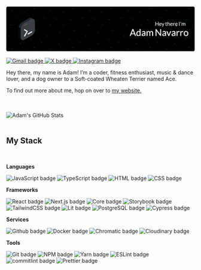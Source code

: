 ![Adam's GitHub Banner](./assets/readme-banner.png)

<!-- SOCIAL_BADGES:START -->

<a href="mailto:adamjnav@gmail.com">
	<picture>
		<source srcset="https://img.shields.io/badge/adamjnav-F2F5F8?logo=gmail&logoColor=AF5BC2&style=for-the-badge&logoSize=auto" media="(prefers-color-scheme: light)" />
		<img src="https://img.shields.io/badge/adamjnav-070A0D?logo=gmail&logoColor=B86CC9&style=for-the-badge&logoSize=auto" alt="Gmail badge" />
	</picture>
</a>
<a href="https://x.com/AdamJNavarro">
	<picture>
		<source srcset="https://img.shields.io/badge/AdamJNavarro-F2F5F8?logo=x&logoColor=AF5BC2&style=for-the-badge&logoSize=auto" media="(prefers-color-scheme: light)" />
		<img src="https://img.shields.io/badge/AdamJNavarro-070A0D?logo=x&logoColor=B86CC9&style=for-the-badge&logoSize=auto" alt="X badge" />
	</picture>
</a>
<a href="https://instagram.com/adamjnavarro">
	<picture>
		<source srcset="https://img.shields.io/badge/adamjnavarro-F2F5F8?logo=instagram&logoColor=AF5BC2&style=for-the-badge&logoSize=auto" media="(prefers-color-scheme: light)" />
		<img src="https://img.shields.io/badge/adamjnavarro-070A0D?logo=instagram&logoColor=B86CC9&style=for-the-badge&logoSize=auto" alt="Instagram badge" />
	</picture>
</a>

<!-- SOCIAL_BADGES:END -->

<br>

Hey there, my name is Adam! I’m a
coder, fitness enthusiast, music &
dance lover, and a dog owner to a Soft-coated
Wheaten Terrier named Ace.

To find out more about me, hop on over to [my website.](https://adamjnavarro.com)

<br>
<br>

<picture>
    <source srcset="https://github-readme-stats-flame-phi-47.vercel.app/api?username=adamjnavarro&hide=stars&border_radius=6&hide_border=true&show_icons=true&line_height=30&bg_color=F2F5F8&title_color=000000&text_color=1C2835&icon_color=00A3A0&ring_color=00A3A0" media="(prefers-color-scheme: light)" />
    <img align="center" src="https://github-readme-stats-flame-phi-47.vercel.app/api?username=adamjnavarro&hide=stars&border_radius=6&hide_border=true&show_icons=true&line_height=30&bg_color=070A0D&title_color=FFFFFF&text_color=E2E8F0&icon_color=00DEDB&ring_color=00DEDB" alt="Adam's GitHub Stats" />
</picture>

<br>
<br>

## My Stack

<br>

**Languages**

<!-- LANGUAGE_BADGES:START -->

<picture>
	<source srcset="https://img.shields.io/badge/JavaScript-F2F5F8?logo=javascript&logoColor=00A3A0&style=for-the-badge&logoSize=auto" media="(prefers-color-scheme: light)" />
	<img src="https://img.shields.io/badge/JavaScript-070A0D?logo=javascript&logoColor=00DEDB&style=for-the-badge&logoSize=auto" alt="JavaScript badge" />
</picture>
<picture>
	<source srcset="https://img.shields.io/badge/TypeScript-F2F5F8?logo=typescript&logoColor=00A3A0&style=for-the-badge&logoSize=auto" media="(prefers-color-scheme: light)" />
	<img src="https://img.shields.io/badge/TypeScript-070A0D?logo=typescript&logoColor=00DEDB&style=for-the-badge&logoSize=auto" alt="TypeScript badge" />
</picture>
<picture>
	<source srcset="https://img.shields.io/badge/HTML-F2F5F8?logo=html5&logoColor=00A3A0&style=for-the-badge&logoSize=auto" media="(prefers-color-scheme: light)" />
	<img src="https://img.shields.io/badge/HTML-070A0D?logo=html5&logoColor=00DEDB&style=for-the-badge&logoSize=auto" alt="HTML badge" />
</picture>
<picture>
	<source srcset="https://img.shields.io/badge/CSS-F2F5F8?logo=css3&logoColor=00A3A0&style=for-the-badge&logoSize=auto" media="(prefers-color-scheme: light)" />
	<img src="https://img.shields.io/badge/CSS-070A0D?logo=css3&logoColor=00DEDB&style=for-the-badge&logoSize=auto" alt="CSS badge" />
</picture>

<!-- LANGUAGE_BADGES:END -->

<br>

**Frameworks**

<!-- FRAMEWORK_BADGES:START -->

<picture>
	<source srcset="https://img.shields.io/badge/React-F2F5F8?logo=react&logoColor=00A3A0&style=for-the-badge&logoSize=auto" media="(prefers-color-scheme: light)" />
	<img src="https://img.shields.io/badge/React-070A0D?logo=react&logoColor=00DEDB&style=for-the-badge&logoSize=auto" alt="React badge" />
</picture>
<picture>
	<source srcset="https://img.shields.io/badge/Next.js-F2F5F8?logo=nextdotjs&logoColor=00A3A0&style=for-the-badge&logoSize=auto" media="(prefers-color-scheme: light)" />
	<img src="https://img.shields.io/badge/Next.js-070A0D?logo=nextdotjs&logoColor=00DEDB&style=for-the-badge&logoSize=auto" alt="Next.js badge" />
</picture>
<picture>
	<source srcset="https://img.shields.io/badge/Core-F2F5F8?logo=dotnet&logoColor=00A3A0&style=for-the-badge&logoSize=auto" media="(prefers-color-scheme: light)" />
	<img src="https://img.shields.io/badge/Core-070A0D?logo=dotnet&logoColor=00DEDB&style=for-the-badge&logoSize=auto" alt="Core badge" />
</picture>
<picture>
	<source srcset="https://img.shields.io/badge/Storybook-F2F5F8?logo=storybook&logoColor=00A3A0&style=for-the-badge&logoSize=auto" media="(prefers-color-scheme: light)" />
	<img src="https://img.shields.io/badge/Storybook-070A0D?logo=storybook&logoColor=00DEDB&style=for-the-badge&logoSize=auto" alt="Storybook badge" />
</picture>
<picture>
	<source srcset="https://img.shields.io/badge/TailwindCSS-F2F5F8?logo=tailwindcss&logoColor=00A3A0&style=for-the-badge&logoSize=auto" media="(prefers-color-scheme: light)" />
	<img src="https://img.shields.io/badge/TailwindCSS-070A0D?logo=tailwindcss&logoColor=00DEDB&style=for-the-badge&logoSize=auto" alt="TailwindCSS badge" />
</picture>
<picture>
	<source srcset="https://img.shields.io/badge/Lit-F2F5F8?logo=lit&logoColor=00A3A0&style=for-the-badge&logoSize=auto" media="(prefers-color-scheme: light)" />
	<img src="https://img.shields.io/badge/Lit-070A0D?logo=lit&logoColor=00DEDB&style=for-the-badge&logoSize=auto" alt="Lit badge" />
</picture>
<picture>
	<source srcset="https://img.shields.io/badge/PostgreSQL-F2F5F8?logo=postgresql&logoColor=00A3A0&style=for-the-badge&logoSize=auto" media="(prefers-color-scheme: light)" />
	<img src="https://img.shields.io/badge/PostgreSQL-070A0D?logo=postgresql&logoColor=00DEDB&style=for-the-badge&logoSize=auto" alt="PostgreSQL badge" />
</picture>
<picture>
	<source srcset="https://img.shields.io/badge/Cypress-F2F5F8?logo=cypress&logoColor=00A3A0&style=for-the-badge&logoSize=auto" media="(prefers-color-scheme: light)" />
	<img src="https://img.shields.io/badge/Cypress-070A0D?logo=cypress&logoColor=00DEDB&style=for-the-badge&logoSize=auto" alt="Cypress badge" />
</picture>

<!-- FRAMEWORK_BADGES:END -->

<br>

**Services**

<!-- SERVICE_BADGES:START -->

<picture>
	<source srcset="https://img.shields.io/badge/Github-F2F5F8?logo=github&logoColor=00A3A0&style=for-the-badge&logoSize=auto" media="(prefers-color-scheme: light)" />
	<img src="https://img.shields.io/badge/Github-070A0D?logo=github&logoColor=00DEDB&style=for-the-badge&logoSize=auto" alt="Github badge" />
</picture>
<picture>
	<source srcset="https://img.shields.io/badge/Docker-F2F5F8?logo=docker&logoColor=00A3A0&style=for-the-badge&logoSize=auto" media="(prefers-color-scheme: light)" />
	<img src="https://img.shields.io/badge/Docker-070A0D?logo=docker&logoColor=00DEDB&style=for-the-badge&logoSize=auto" alt="Docker badge" />
</picture>
<picture>
	<source srcset="https://img.shields.io/badge/Chromatic-F2F5F8?logo=chromatic&logoColor=00A3A0&style=for-the-badge&logoSize=auto" media="(prefers-color-scheme: light)" />
	<img src="https://img.shields.io/badge/Chromatic-070A0D?logo=chromatic&logoColor=00DEDB&style=for-the-badge&logoSize=auto" alt="Chromatic badge" />
</picture>
<picture>
	<source srcset="https://img.shields.io/badge/Cloudinary-F2F5F8?logo=cloudinary&logoColor=00A3A0&style=for-the-badge&logoSize=auto" media="(prefers-color-scheme: light)" />
	<img src="https://img.shields.io/badge/Cloudinary-070A0D?logo=cloudinary&logoColor=00DEDB&style=for-the-badge&logoSize=auto" alt="Cloudinary badge" />
</picture>

<!-- SERVICE_BADGES:END -->

<br>

**Tools**

<!-- TOOL_BADGES:START -->

<picture>
	<source srcset="https://img.shields.io/badge/Git-F2F5F8?logo=git&logoColor=00A3A0&style=for-the-badge&logoSize=auto" media="(prefers-color-scheme: light)" />
	<img src="https://img.shields.io/badge/Git-070A0D?logo=git&logoColor=00DEDB&style=for-the-badge&logoSize=auto" alt="Git badge" />
</picture>
<picture>
	<source srcset="https://img.shields.io/badge/NPM-F2F5F8?logo=npm&logoColor=00A3A0&style=for-the-badge&logoSize=auto" media="(prefers-color-scheme: light)" />
	<img src="https://img.shields.io/badge/NPM-070A0D?logo=npm&logoColor=00DEDB&style=for-the-badge&logoSize=auto" alt="NPM badge" />
</picture>
<picture>
	<source srcset="https://img.shields.io/badge/Yarn-F2F5F8?logo=yarn&logoColor=00A3A0&style=for-the-badge&logoSize=auto" media="(prefers-color-scheme: light)" />
	<img src="https://img.shields.io/badge/Yarn-070A0D?logo=yarn&logoColor=00DEDB&style=for-the-badge&logoSize=auto" alt="Yarn badge" />
</picture>
<picture>
	<source srcset="https://img.shields.io/badge/ESLint-F2F5F8?logo=eslint&logoColor=00A3A0&style=for-the-badge&logoSize=auto" media="(prefers-color-scheme: light)" />
	<img src="https://img.shields.io/badge/ESLint-070A0D?logo=eslint&logoColor=00DEDB&style=for-the-badge&logoSize=auto" alt="ESLint badge" />
</picture>
<picture>
	<source srcset="https://img.shields.io/badge/commitlint-F2F5F8?logo=commitlint&logoColor=00A3A0&style=for-the-badge&logoSize=auto" media="(prefers-color-scheme: light)" />
	<img src="https://img.shields.io/badge/commitlint-070A0D?logo=commitlint&logoColor=00DEDB&style=for-the-badge&logoSize=auto" alt="commitlint badge" />
</picture>
<picture>
	<source srcset="https://img.shields.io/badge/Prettier-F2F5F8?logo=prettier&logoColor=00A3A0&style=for-the-badge&logoSize=auto" media="(prefers-color-scheme: light)" />
	<img src="https://img.shields.io/badge/Prettier-070A0D?logo=prettier&logoColor=00DEDB&style=for-the-badge&logoSize=auto" alt="Prettier badge" />
</picture>

<!-- TOOL_BADGES:END -->
